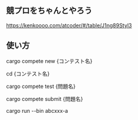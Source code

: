 ## 競プロをちゃんとやろう

https://kenkoooo.com/atcoder/#/table/J1ng89Styl3

## 使い方

cargo compete new {コンテスト名}

cd {コンテスト名}

cargo compete test {問題名}

cargo compete submit {問題名}

cargo run --bin abcxxx-a
